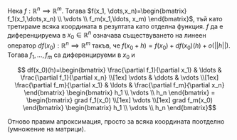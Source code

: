 Нека $f:\mathbb{R}^n \implies \mathbb{R}^m$. Тогава $`f(x_1, \dots,x_n)=\begin{bmatrix} f_1(x_1,\dots,x_n) \\ \vdots \\ f_m(x_1,\ldots, x_m) \end{bmatrix}`$, тъй като третираме всяка координата в резултата като отделна функция. $f$ да е диференцируема в $x_0 \in \mathbb{R}^n$ означава съществуването на линеен оператор $df(x_0):\mathbb{R}^n \implies \mathbb{R}^m$ такъв, че $f(x_0+h)=f(x_0)+df(x_0)(h)+o(||h||)$. Тогава $f_1, \dots, f_m$ са диференцируеми в $x_0$ и

```math

df(x_0)(h)=\begin{bmatrix}
  \frac{\partial f_1}{\partial x_1} & 
    \ldots & 
    \frac{\partial f_1}{\partial x_n} \\[1ex]
  \vdots & \ddots & \vdots \\[1ex]
  \frac{\partial f_m}{\partial x_1} & 
    \ldots & 
    \frac{\partial f_m}{\partial x_n}
\end{bmatrix}
\begin{bmatrix} h_1 \\ \vdots \\ h_n \end{bmatrix} =
\begin{bmatrix}
  grad f_1(x_0) \\[1ex]
  \vdots \\[1ex]
  grad f_m(x_0)
\end{bmatrix}
\begin{bmatrix} h_1 \\ \vdots \\ h_n \end{bmatrix}
```

Отново правим апроксимация, просто за всяка координата поотделно (умножение на матрици).
